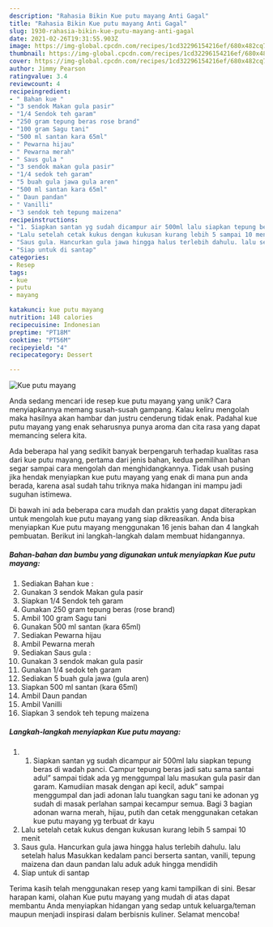 ```yaml
---
description: "Rahasia Bikin Kue putu mayang Anti Gagal"
title: "Rahasia Bikin Kue putu mayang Anti Gagal"
slug: 1930-rahasia-bikin-kue-putu-mayang-anti-gagal
date: 2021-02-26T19:31:55.903Z
image: https://img-global.cpcdn.com/recipes/1cd32296154216ef/680x482cq70/kue-putu-mayang-foto-resep-utama.jpg
thumbnail: https://img-global.cpcdn.com/recipes/1cd32296154216ef/680x482cq70/kue-putu-mayang-foto-resep-utama.jpg
cover: https://img-global.cpcdn.com/recipes/1cd32296154216ef/680x482cq70/kue-putu-mayang-foto-resep-utama.jpg
author: Jimmy Pearson
ratingvalue: 3.4
reviewcount: 4
recipeingredient:
- " Bahan kue "
- "3 sendok Makan gula pasir"
- "1/4 Sendok teh garam"
- "250 gram tepung beras rose brand"
- "100 gram Sagu tani"
- "500 ml santan kara 65ml"
- " Pewarna hijau"
- " Pewarna merah"
- " Saus gula "
- "3 sendok makan gula pasir"
- "1/4 sedok teh garam"
- "5 buah gula jawa gula aren"
- "500 ml santan kara 65ml"
- " Daun pandan"
- " Vanilli"
- "3 sendok teh tepung maizena"
recipeinstructions:
- "1. Siapkan santan yg sudah dicampur air 500ml lalu siapkan tepung beras di wadah panci. Campur tepung beras jadi satu sama santai adul” sampai tidak ada yg menggumpal lalu masukan gula pasir dan garam. Kamudiian masak dengan api kecil, aduk” sampai menggumpal dan jadi adonan lalu tuangkan sagu tani ke adonan yg sudah di masak perlahan sampai kecampur semua. Bagi 3 bagian adonan warna merah, hijau, putih dan cetak menggunakan cetakan kue putu mayang yg terbuat dr kayu"
- "Lalu setelah cetak kukus dengan kukusan kurang lebih 5 sampai 10 menit"
- "Saus gula. Hancurkan gula jawa hingga halus terlebih dahulu. lalu setelah halus Masukkan kedalam panci berserta santan, vanili, tepung maizena dan daun pandan lalu aduk aduk hingga mendidih"
- "Siap untuk di santap"
categories:
- Resep
tags:
- kue
- putu
- mayang

katakunci: kue putu mayang 
nutrition: 148 calories
recipecuisine: Indonesian
preptime: "PT18M"
cooktime: "PT56M"
recipeyield: "4"
recipecategory: Dessert

---
```



![Kue putu mayang](https://img-global.cpcdn.com/recipes/1cd32296154216ef/680x482cq70/kue-putu-mayang-foto-resep-utama.jpg)

Anda sedang mencari ide resep kue putu mayang yang unik? Cara menyiapkannya memang susah-susah gampang. Kalau keliru mengolah maka hasilnya akan hambar dan justru cenderung tidak enak. Padahal kue putu mayang yang enak seharusnya punya aroma dan cita rasa yang dapat memancing selera kita.



Ada beberapa hal yang sedikit banyak berpengaruh terhadap kualitas rasa dari kue putu mayang, pertama dari jenis bahan, kedua pemilihan bahan segar sampai cara mengolah dan menghidangkannya. Tidak usah pusing jika hendak menyiapkan kue putu mayang yang enak di mana pun anda berada, karena asal sudah tahu triknya maka hidangan ini mampu jadi suguhan istimewa.


Di bawah ini ada beberapa cara mudah dan praktis yang dapat diterapkan untuk mengolah kue putu mayang yang siap dikreasikan. Anda bisa menyiapkan Kue putu mayang menggunakan 16 jenis bahan dan 4 langkah pembuatan. Berikut ini langkah-langkah dalam membuat hidangannya.

<!--inarticleads1-->

##### Bahan-bahan dan bumbu yang digunakan untuk menyiapkan Kue putu mayang:

1. Sediakan  Bahan kue :
1. Gunakan 3 sendok Makan gula pasir
1. Siapkan 1/4 Sendok teh garam
1. Gunakan 250 gram tepung beras (rose brand)
1. Ambil 100 gram Sagu tani
1. Gunakan 500 ml santan (kara 65ml)
1. Sediakan  Pewarna hijau
1. Ambil  Pewarna merah
1. Sediakan  Saus gula :
1. Gunakan 3 sendok makan gula pasir
1. Gunakan 1/4 sedok teh garam
1. Sediakan 5 buah gula jawa (gula aren)
1. Siapkan 500 ml santan (kara 65ml)
1. Ambil  Daun pandan
1. Ambil  Vanilli
1. Siapkan 3 sendok teh tepung maizena




<!--inarticleads2-->

##### Langkah-langkah menyiapkan Kue putu mayang:

1. 1. Siapkan santan yg sudah dicampur air 500ml lalu siapkan tepung beras di wadah panci. Campur tepung beras jadi satu sama santai adul” sampai tidak ada yg menggumpal lalu masukan gula pasir dan garam. Kamudiian masak dengan api kecil, aduk” sampai menggumpal dan jadi adonan lalu tuangkan sagu tani ke adonan yg sudah di masak perlahan sampai kecampur semua. Bagi 3 bagian adonan warna merah, hijau, putih dan cetak menggunakan cetakan kue putu mayang yg terbuat dr kayu
1. Lalu setelah cetak kukus dengan kukusan kurang lebih 5 sampai 10 menit
1. Saus gula. Hancurkan gula jawa hingga halus terlebih dahulu. lalu setelah halus Masukkan kedalam panci berserta santan, vanili, tepung maizena dan daun pandan lalu aduk aduk hingga mendidih
1. Siap untuk di santap




Terima kasih telah menggunakan resep yang kami tampilkan di sini. Besar harapan kami, olahan Kue putu mayang yang mudah di atas dapat membantu Anda menyiapkan hidangan yang sedap untuk keluarga/teman maupun menjadi inspirasi dalam berbisnis kuliner. Selamat mencoba!

